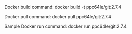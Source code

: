 Docker build command:
docker build -t ppc64le/git:2.7.4

Docker pull command:
docker pull ppc64le/git:2.7.4

Sample Docker run command:
docker run ppc64le/git:2.7.4 <git command>
